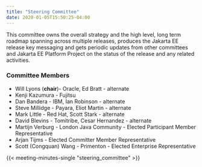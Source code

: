 ```yaml
---
title: "Steering Committee"
date: 2020-01-05T15:50:25-04:00
---
```


This committee owns the overall strategy and the high level, long term roadmap spanning across multiple releases, produces the Jakarta EE release key messaging and gets periodic updates from other committees and Jakarta EE Platform Project on the status of the release and any related activities.

<!--more-->

### Committee Members

* Will Lyons (**chair**)- Oracle, Ed Bratt - alternate
* Kenji Kazumura - Fujitsu
* Dan Bandera - IBM, Ian Robinson - alternate
* Steve Millidge - Payara, Eliot Martin - alternate
* Mark Little - Red Hat, Scott Stark - alternate
* David Blevins - Tomitribe, Cesar Hernandez - alternate
* Martijn Verburg - London Java Community - Elected Participant Member Representative
* Arjan Tijms - Elected Committer Member Representative
* Scott (Congquan) Wang - Primenton - Elected Enterprise Representative

{{< meeting-minutes-single "steering_committee" >}}